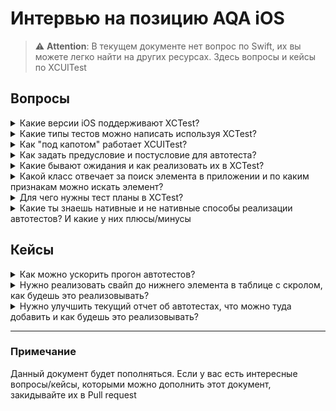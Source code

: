 # Интервью на позицию AQA iOS

> :warning: **Attention**: В текущем документе нет вопрос по Swift, их вы можете легко найти на других ресурсах. Здесь вопросы и кейсы по XCUITest 


## Вопросы

<details>
  <summary>Какие версии iOS поддерживают XCTest?</summary>
  XCTest поддерживает iOS 10 и выше и XCode версии 7.2 и выше
</details>

<details>
  <summary>Какие типы тестов можно написать используя XCTest?</summary>
  XCTest позволяет написать: unit, ui и perfomance тесты
</details>

<details>
  <summary>Как "под капотом" работает XCUITest?</summary>
  Когда мы добавляем ui-тесты в проект Xcode, они находят в отдельном таргете с препиской UITest. Это связано с тем, что ui-тесты компилируются и развертываются в отдельном приложении. Код ui-тестов, который мы пишем, выполняется в приложении для запуска тестов, а не в целевом приложении. Приложение для выполнения тестов действует как прокси, оно берет написанную тестовую логику и транслирует её в iOS Accessibility actions, которые выполняет с целевым приложением. Это делается для имитации использования приложения так же, как это делает человек. С точки зрения разработчика это означает, что мы не взаимодействуем напрямую с элементами UIKit в нашем приложении, такими как UILabel или UIButton, а скорее через прокси-элементы, называемые XCUIElement.
</details>

<details>
  <summary>Как задать предусловие и постусловие для автотеста?</summary>
  
  С помощью `setUp()` и `tearDown()` методов. Также мы можем задавать эти условия для всего сьюта тестов либо отдельно для каждого теста.  
</details>

<details>
  <summary>Какие бывают ожидания и как реализовать их в XCTest?</summary>
  Ожидания бывают двух видов явные и не явные.
  
  Явные ожидания можно реализовать несколькими способами:
  - 
</details>

<details>
  <summary>Какой класс отвечает за поиск элемента в приложении и по каким признакам можно искать элемент?</summary>
  
  За поиск UI-элементов отвечает класс XCUIElementQuery. Элемент можно искать по:
  1. по индефикатору, самый надежный вариант поиска.
  2. по индексу типа элемента(например вторая кнопка на экране).
  3. по вложенности(children и descedants).
  4. по предикату.
</details>

<details>
  <summary>Для чего нужны тест планы в XCTest?</summary>
  Тест план предоставляет возможность запускать наборы тестов с различными конфигурациями. Тест план — это JSON файл с расширением .xctestplan, которым можно управлять через пользовательский интерфейс или из исходного кода. Его удобно использовать, когда у вас есть несколько наборов тестов: Smoke, Rregression или группы тестов которые должны гонять на разных локализациях или с разной геолокацией
</details>

<details>
  <summary>Какие ты знаешь нативные и не нативные способы реализации автотестов? И какие у них плюсы/минусы</summary>
  заглушка
</details>


## Кейсы

<details>
  <summary>Как можно ускорить прогон автотестов?</summary>
  заглушка
</details>

<details>
  <summary>Нужно реализовать свайп до нижнего элемента в таблице с скролом, как будешь это реализовывать?</summary>
  заглушка
</details>

<details>
  <summary>Нужно улучшить текущий отчет об автотестах, что можно туда добавить и как будешь это реализовывать?</summary>
  заглушка
</details>

---

### Примечание

Данный документ будет пополняться. Если у вас есть интересные вопросы/кейсы, которыми можно дополнить этот документ, закидывайте их в Pull request
